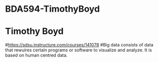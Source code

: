 # BDA594-TimothyBoyd
# Timothy Boyd
#https://sdsu.instructure.com/courses/141078
#Big data consists of data that rewuires certain programs or software to visualize and analyze. It is based on human centred data.
